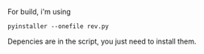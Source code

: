 For build, i'm using 

```pyinstaller --onefile rev.py```

Depencies are in the script, you just need to install them.
